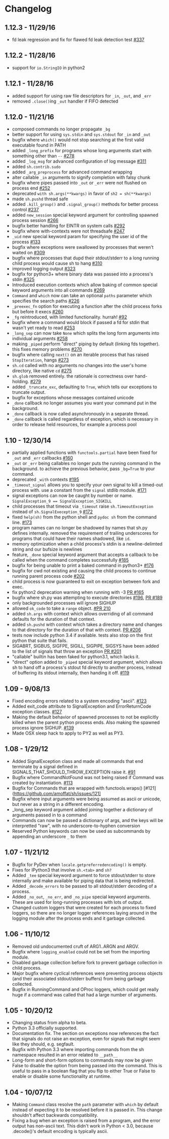 # Changelog

## 1.12.3 - 11/29/16

*   fd leak regression and fix for flawed fd leak detection test [#337](https://github.com/amoffat/sh/pull/337)

## 1.12.2 - 11/28/16

*   support for `io.StringIO` in python2

## 1.12.1 - 11/28/16

*   added support for using raw file descriptors for `_in`, `_out`, and `_err`
*   removed `.close()`ing `_out` handler if FIFO detected

## 1.12.0 - 11/21/16

*   composed commands no longer propagate `_bg`
*   better support for using `sys.stdin` and `sys.stdout` for `_in` and `_out`
*   bugfix where `which()` would not stop searching at the first valid executable found in PATH
*   added `_long_prefix` for programs whose long arguments start with something other than `--` [#278](https://github.com/amoffat/sh/pull/278)
*   added `_log_msg` for advanced configuration of log message [#311](https://github.com/amoffat/sh/pull/311)
*   added `sh.contrib.sudo`
*   added `_arg_preprocess` for advanced command wrapping
*   alter callable `_in` arguments to signify completion with falsy chunk
*   bugfix where pipes passed into `_out` or `_err` were not flushed on process end [#252](https://github.com/amoffat/sh/pull/252)
*   deprecated `with sh.args(**kwargs)` in favor of `sh2 = sh(**kwargs)`
*   made `sh.pushd` thread safe
*   added `.kill_group()` and `.signal_group()` methods for better process control [#237](https://github.com/amoffat/sh/pull/237)
*   added `new_session` special keyword argument for controlling spawned process session [#266](https://github.com/amoffat/sh/issues/266)
*   bugfix better handling for EINTR on system calls [#292](https://github.com/amoffat/sh/pull/292)
*   bugfix where with-contexts were not threadsafe [#247](https://github.com/amoffat/sh/issues/195)
*   `_uid` new special keyword param for specifying the user id of the process [#133](https://github.com/amoffat/sh/issues/133)
*   bugfix where exceptions were swallowed by processes that weren't waited on [#309](https://github.com/amoffat/sh/issues/309)
*   bugfix where processes that dupd their stdout/stderr to a long running child process would cause sh to hang [#310](https://github.com/amoffat/sh/issues/310)
*   improved logging output [#323](https://github.com/amoffat/sh/issues/323)
*   bugfix for python3+ where binary data was passed into a process's stdin [#325](https://github.com/amoffat/sh/issues/325)
*   Introduced execution contexts which allow baking of common special keyword arguments into all commands [#269](https://github.com/amoffat/sh/issues/269)
*   `Command` and `which` now can take an optional `paths` parameter which specifies the search paths [#226](https://github.com/amoffat/sh/issues/226)
*   `_preexec_fn` option for executing a function after the child process forks but before it execs [#260](https://github.com/amoffat/sh/issues/260)
*   `_fg` reintroduced, with limited functionality.  hurrah! [#92](https://github.com/amoffat/sh/issues/92)
*   bugfix where a command would block if passed a fd for stdin that wasn't yet ready to read [#253](https://github.com/amoffat/sh/issues/253)
*   `_long_sep` can now take `None` which splits the long form arguments into individual arguments [#258](https://github.com/amoffat/sh/issues/258)
*   making `_piped` perform "direct" piping by default (linking fds together).  this fixes memory problems [#270](https://github.com/amoffat/sh/issues/270)
*   bugfix where calling `next()` on an iterable process that has raised `StopIteration`, hangs [#273](https://github.com/amoffat/sh/issues/273)
*   `sh.cd` called with no arguments no changes into the user's home directory, like native `cd` [#275](https://github.com/amoffat/sh/issues/275)
*   `sh.glob` removed entirely.  the rationale is correctness over hand-holding. [#279](https://github.com/amoffat/sh/issues/279)
*   added `_truncate_exc`, defaulting to `True`, which tells our exceptions to truncate output.
*   bugfix for exceptions whose messages contained unicode
*   `_done` callback no longer assumes you want your command put in the background.
*   `_done` callback is now called asynchronously in a separate thread.
*   `_done` callback is called regardless of exception, which is necessary in order to release held resources, for example a process pool

## 1.10 - 12/30/14

*   partially applied functions with `functools.partial` have been fixed for `_out` and `_err` callbacks [#160](https://github.com/amoffat/sh/issues/160)
*   `_out` or `_err` being callables no longer puts the running command in the background.  to achieve the previous behavior, pass `_bg=True` to your command.
*   deprecated `_with` contexts [#195](https://github.com/amoffat/sh/issues/195)
*   `_timeout_signal` allows you to specify your own signal to kill a timed-out process with.  use a constant from the `signal` stdlib module. [#171](https://github.com/amoffat/sh/issues/171)
*   signal exceptions can now be caught by number or name.  `SignalException_9 == SignalException_SIGKILL`
*   child processes that timeout via `_timeout` raise `sh.TimeoutException` instead of `sh.SignalExeception_9` [#172](https://github.com/amoffat/sh/issues/172)
*   fixed `help(sh)` from the python shell and `pydoc sh` from the command line. [#173](https://github.com/amoffat/sh/issues/173)
*   program names can no longer be shadowed by names that sh.py defines internally. removed the requirement of trailing underscores for programs that could have their names shadowed, like `id`.
*   memory optimization when a child process's stdin is a newline-delimted string and our bufsize is newlines
*   feature, `_done` special keyword argument that accepts a callback to be called when the command completes successfully [#185](https://github.com/amoffat/sh/issues/185)
*   bugfix for being unable to print a baked command in python3+ [#176](https://github.com/amoffat/sh/issues/176)
*   bugfix for cwd not existing and causing the child process to continue running parent process code [#202](https://github.com/amoffat/sh/issues/202)
*   child process is now guaranteed to exit on exception between fork and exec.
*   fix python2 deprecation warning when running with -3 [PR #165](https://github.com/amoffat/sh/pull/165)
*   bugfix where sh.py was attempting to execute directories [#196](https://github.com/amoffat/sh/issues/196), [PR #189](https://github.com/amoffat/sh/pull/189)
*   only backgrounded processes will ignore SIGHUP
*   allowed `ok_code` to take a `range` object. [#PR 210](https://github.com/amoffat/sh/pull/210/files)
*   added `sh.args` with context which allows overriding of all command defaults for the duration of that context.
*   added `sh.pushd` with context which takes a directory name and changes to that directory for the duration of that with context. [PR #206](https://github.com/amoffat/sh/pull/206)
*   tests now include python 3.4 if available.  tests also stop on the first
    python that suite that fails.
*   SIGABRT, SIGBUS, SIGFPE, SIGILL, SIGPIPE, SIGSYS have been added to the list of signals that throw an exception [PR #201](https://github.com/amoffat/sh/pull/201)
*   "callable" builtin has been faked for python3.1, which lacks it.
*   "direct" option added to `_piped` special keyword argument, which allows sh to hand off a process's stdout fd directly to another process, instead of buffering its stdout internally, then handing it off.  [#119](https://github.com/amoffat/sh/issues/119)

## 1.09 - 9/08/13

*   Fixed encoding errors related to a system encoding "ascii". [#123](https://github.com/amoffat/sh/issues/123)
*   Added exit_code attribute to SignalException and ErrorReturnCode exception classes. [#127](https://github.com/amoffat/sh/issues/127)
*   Making the default behavior of spawned processes to not be explicitly killed when the parent python process ends. Also making the spawned process ignore SIGHUP. [#139](https://github.com/amoffat/sh/issues/139)
*   Made OSX sleep hack to apply to PY2 as well as PY3.


## 1.08 - 1/29/12

*	Added SignalException class and made all commands that end terminate by a signal defined in SIGNALS_THAT_SHOULD_THROW_EXCEPTION raise it. [#91](https://github.com/amoffat/sh/issues/91)
*   Bugfix where CommandNotFound was not being raised if Command was created by instantiation.  [#113](https://github.com/amoffat/sh/issues/113)
*   Bugfix for Commands that are wrapped with functools.wraps() [#121](https://github.com/amoffat/sh/issues/121]
*   Bugfix where input arguments were being assumed as ascii or unicode, but never as a string in a different encoding.
*   _long_sep keyword argument added joining together a dictionary of arguments passed in to a command
*   Commands can now be passed a dictionary of args, and the keys will be interpretted "raw", with no underscore-to-hyphen conversion
*   Reserved Python keywords can now be used as subcommands by appending an underscore `_` to them 


## 1.07 - 11/21/12

*   Bugfix for PyDev when `locale.getpreferredencoding()` is empty.
*   Fixes for IPython3 that involve `sh.<tab>` and `sh?`
*   Added `_tee` special keyword argument to force stdout/stderr to store internally and make available for piping data that is being redirected.
*   Added `_decode_errors` to be passed to all stdout/stderr decoding of a process.
*   Added `_no_out`, `_no_err`, and `_no_pipe` special keyword arguments.  These are used for long-running processes with lots of output.
*   Changed custom loggers that were created for each process to fixed loggers, so there are no longer logger references laying around in the logging module after the process ends and it garbage collected.
    

## 1.06 - 11/10/12

*   Removed old undocumented cruft of ARG1..ARGN and ARGV.
*   Bugfix where `logging_enabled` could not be set from the importing module.
*   Disabled garbage collection before fork to prevent garbage collection in child process.
*   Major bugfix where cyclical references were preventing process objects (and their associated stdout/stderr buffers) from being garbage collected.
*   Bugfix in RunningCommand and OProc loggers, which could get really huge if a command was called that had a large number of arguments.


## 1.05 - 10/20/12

*   Changing status from alpha to beta.
*   Python 3.3 officially supported.
*   Documentation fix.  The section on exceptions now references the fact that signals do not raise an exception, even for signals that might seem like they should, e.g. segfault.  
*   Bugfix with Python 3.3 where importing commands from the sh namespace resulted in an error related to `__path__`
*   Long-form and short-form options to commands may now be given False to disable the option from being passed into the command.  This is useful to pass in a boolean flag that you flip to either True or False to enable or disable some functionality at runtime.

## 1.04 - 10/07/12

*   Making `Command` class resolve the `path` parameter with `which` by default instead of expecting it to be resolved before it is passed in.  This change shouldn't affect backwards compatibility.  
*   Fixing a bug when an exception is raised from a program, and the error output has non-ascii text.  This didn't work in Python < 3.0, because .decode()'s default encoding is typically ascii.
